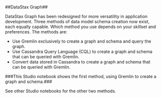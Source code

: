 <!--- Author: Lorina Poland --->

##DataStax Graph##

DataStax Graph has been redesigned for more versatility in application development. Three methods of data model schema creation now exist, each equally capable. Which method you use depends on your skillset and preferences. The methods are:
- Use Gremlin exclusively to create a graph and schema and query the graph.
- Use Cassandra Query Language (CQL) to create a graph and schema that can be queried with Gremlin.
- Convert data stored in Cassandra to create a graph and schema that can be queried with Gremlin.

###This Studio notebook shows the first method, using Gremlin to create a graph and schema.###

See other Studio notebooks for the other two methods.
